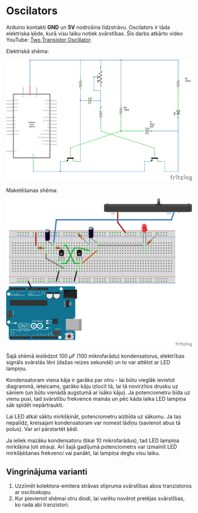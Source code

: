 # Oscilators

Arduino kontakti **GND** un **5V** nodrošina līdzstrāvu.
Oscilators ir tāda elektriska ķēde, kurā visu laiku notiek svārstības. 
Šis darbs atkārto video YouTube: [Two Transistor Oscillator](https://youtu.be/NP3YDbRbXzY?si=l7iJT8M26Z5lLWia). 

Elektriskā shēma: 

![](Oscillator_schem.png)

Maketēšanas shēma:

![](Oscillator_bb.png)

Šajā shēmā ieslēdzot $100~\mu{}F$ (100 mikrofarādu) kondensatorus, 
elektrības signāls svārstās lēni (dažas reizes sekundē)
un to var attēlot ar LED lampiņu. 

Kondensatoram viena kāja ir garāka par otru - lai būtu vieglāk ievietot 
diagrammā, ieteicams, garāko kāju izlocīt tā, lai tā novirzītos drusku 
uz sāniem (un būtu vienādā augstumā ar īsāko kāju). 
Ja potenciometru bīda uz vienu pusi, tad svārstību frekvence mainās un 
pēc kāda laika LED lampiņa sāk spīdēt nepārtraukti.

Lai LED atkal sāktu mirkšķināt, potenciometru aizbīda uz sākumu. 
Ja tas nepalīdz, kreisajam kondensatoram var nomest lādiņu (savienot abus 
tā polus). Var arī pārstartēt ķēdi. 

Ja ieliek mazāku kondensatoru (tikai 10 mikrofarādus), tad LED lampiņa 
mirkšķina ļoti strauji. Arī šajā gadījumā potenciometrs var izmainīt
LED mirkšķēšanas frekvenci vai panākt, lai lampiņa degtu visu laiku.

## Vingrinājuma varianti

1. Uzzīmēt kolektora-emitera strāvas stipruma svārstības abos 
   tranzistoros ar osciloskopu.  
2. Kur pievienot shēmai otru diodi, lai varētu novērot 
   pretējas svārstības, ko rada abi tranzistori. 